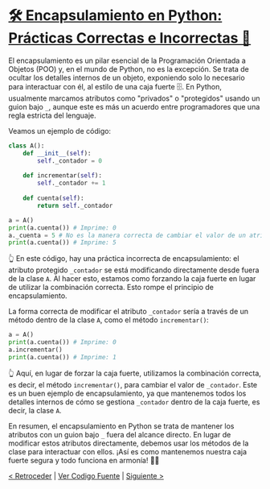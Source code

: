 # [🛠️ Encapsulamiento en Python: Prácticas Correctas e Incorrectas 🐍](https://github.com/YonRasgg/Curso-de-Python-Desde-Cero/blob/main/12.%20Pilares%20de%20Programacion%20Orienteda%20a%20Objetos/2.ContinuacionEncapsulamiento.py)

El encapsulamiento es un pilar esencial de la Programación Orientada a Objetos (POO) y, en el mundo de Python, no es la excepción. Se trata de ocultar los detalles internos de un objeto, exponiendo solo lo necesario para interactuar con él, al estilo de una caja fuerte 🗄️. En Python, usualmente marcamos atributos como "privados" o "protegidos" usando un guion bajo `_`, aunque este es más un acuerdo entre programadores que una regla estricta del lenguaje.

Veamos un ejemplo de código:

```python
class A():
    def __init__(self):
        self._contador = 0
        
    def incrementar(self):
        self._contador += 1
        
    def cuenta(self):
        return self._contador

a = A()
print(a.cuenta()) # Imprime: 0
a._cuenta = 5 # No es la manera correcta de cambiar el valor de un atributo privado
print(a.cuenta()) # Imprime: 5
```

👆 En este código, hay una práctica incorrecta de encapsulamiento: el atributo protegido `_contador` se está modificando directamente desde fuera de la clase `A`. Al hacer esto, estamos como forzando la caja fuerte en lugar de utilizar la combinación correcta. Esto rompe el principio de encapsulamiento.

La forma correcta de modificar el atributo `_contador` sería a través de un método dentro de la clase `A`, como el método `incrementar()`:

```python
a = A()
print(a.cuenta()) # Imprime: 0
a.incrementar() 
print(a.cuenta()) # Imprime: 1
```

👆 Aquí, en lugar de forzar la caja fuerte, utilizamos la combinación correcta, es decir, el método `incrementar()`, para cambiar el valor de `_contador`. Este es un buen ejemplo de encapsulamiento, ya que mantenemos todos los detalles internos de cómo se gestiona `_contador` dentro de la caja fuerte, es decir, la clase `A`.

En resumen, el encapsulamiento en Python se trata de mantener los atributos con un guion bajo `_` fuera del alcance directo. En lugar de modificar estos atributos directamente, debemos usar los métodos de la clase para interactuar con ellos. ¡Así es como mantenemos nuestra caja fuerte segura y todo funciona en armonía! 🔐✨

[< Retroceder](https://github.com/YonRasgg/Curso-de-Python-Desde-Cero/blob/main/12.%20Pilares%20de%20Programacion%20Orienteda%20a%20Objetos/1.Encapsulamiento.md) | [Ver Codigo Fuente](https://github.com/YonRasgg/Curso-de-Python-Desde-Cero/blob/main/12.%20Pilares%20de%20Programacion%20Orienteda%20a%20Objetos/2.ContinuacionEncapsulamiento.py) | [Siguiente >](https://github.com/YonRasgg/Curso-de-Python-Desde-Cero/blob/main/12.%20Pilares%20de%20Programacion%20Orienteda%20a%20Objetos/3.MetodoGet.md)
